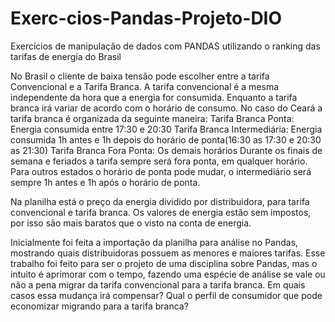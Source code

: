 # Exerc-cios-Pandas-Projeto-DIO
Exercícios de manipulação de dados com PANDAS utilizando o ranking das tarifas de energia do Brasil

No Brasil o cliente de baixa tensão pode escolher entre a tarifa Convencional e a Tarifa Branca. 
A tarifa convencional é a mesma independente da hora que a energia for consumida.
Enquanto a tarifa branca irá variar de acordo com o horário de consumo. 
No caso do Ceará a tarifa branca é organizada da seguinte maneira:
  Tarifa Branca Ponta: Energia consumida entre 17:30 e 20:30
  Tarifa Branca Intermediária: Energia consumida 1h antes e 1h depois do horário de ponta(16:30 as 17:30 e 20:30 as 21:30)
  Tarifa Branca Fora Ponta: Os demais horários
  Durante os finais de semana e feriados a tarifa sempre será fora ponta, em qualquer horário.
  Para outros estados o horário de ponta pode mudar, o intermediário será sempre 1h antes e 1h após o horário de ponta.


Na planilha está o preço da energia dividido por distribuidora, para tarifa convencional e tarifa branca.
Os valores de energia estão sem impostos, por isso são mais baratos que o visto na conta de energia.


Inicialmente foi feita a importação da planilha para análise no Pandas, mostrando quais distribuidoras possuem as menores e maiores tarifas.
Esse trabalho foi feito para ser o projeto de uma disciplina sobre Pandas, mas o intuito é aprimorar com o tempo, fazendo uma espécie de análise
se vale ou não a pena migrar da tarifa convencional para a tarifa branca.
Em quais casos essa mudança irá compensar? Qual o perfil de consumidor que pode economizar migrando para a tarifa branca?
